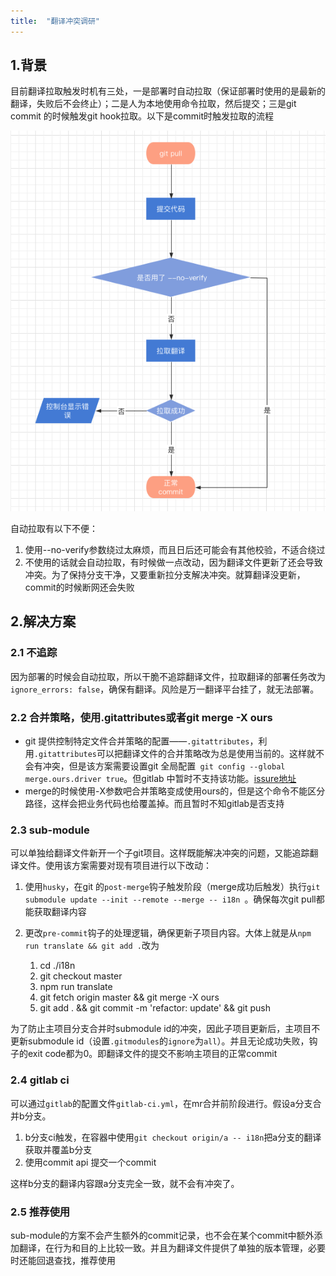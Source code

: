 ```yaml
---
title:  "翻译冲突调研"
---
```

## 1.背景

目前翻译拉取触发时机有三处，一是部署时自动拉取（保证部署时使用的是最新的翻译，失败后不会终止）；二是人为本地使用命令拉取，然后提交；三是git commit 的时候触发git hook拉取。以下是commit时触发拉取的流程

![image-20220209141129842](image-20220209141129842.png)

自动拉取有以下不便：

1. 使用--no-verify参数绕过太麻烦，而且日后还可能会有其他校验，不适合绕过
2. 不使用的话就会自动拉取，有时候做一点改动，因为翻译文件更新了还会导致冲突。为了保持分支干净，又要重新拉分支解决冲突。就算翻译没更新，commit的时候断网还会失败



## 2.解决方案

### 2.1 不追踪

因为部署的时候会自动拉取，所以干脆不追踪翻译文件，拉取翻译的部署任务改为`ignore_errors: false`，确保有翻译。风险是万一翻译平台挂了，就无法部署。

### 2.2 合并策略，使用.gitattributes或者git merge -X ours

+ git 提供控制特定文件合并策略的配置——`.gitattributes`，利用`.gitattributes`可以把翻译文件的合并策略改为总是使用当前的。这样就不会有冲突，但是该方案需要设置git 全局配置` git config --global merge.ours.driver true`。但gitlab 中暂时不支持该功能。[issure地址](https://gitlab.com/gitlab-org/gitlab/-/issues/18830)
+ merge的时候使用-X参数吧合并策略变成使用ours的，但是这个命令不能区分路径，这样会把业务代码也给覆盖掉。而且暂时不知gitlab是否支持

### 2.3 sub-module

可以单独给翻译文件新开一个子git项目。这样既能解决冲突的问题，又能追踪翻译文件。使用该方案需要对现有项目进行以下改动：

1. 使用`husky`，在git 的`post-merge`钩子触发阶段（merge成功后触发）执行`git submodule update --init --remote --merge -- i18n `。确保每次git pull都能获取翻译内容

2. 更改`pre-commit`钩子的处理逻辑，确保更新子项目内容。大体上就是从`npm run translate && git add .`改为

   1. cd ./i18n
   2. git checkout master
   3. npm run translate
   4. git fetch origin master && git merge -X ours
   5. git add . && git commit -m 'refactor: update' && git push

为了防止主项目分支合并时submodule id的冲突，因此子项目更新后，主项目不更新submodule id（设置`.gitmodules`的`ignore`为`all`）。并且无论成功失败，钩子的exit code都为0。即翻译文件的提交不影响主项目的正常commit

### 2.4 gitlab ci

可以通过`gitlab`的配置文件`gitlab-ci.yml`，在mr合并前阶段进行。假设a分支合并b分支。

1. b分支ci触发，在容器中使用`git checkout origin/a -- i18n`把a分支的翻译获取并覆盖b分支
2. 使用commit api 提交一个commit

这样b分支的翻译内容跟a分支完全一致，就不会有冲突了。

### 2.5 推荐使用
sub-module的方案不会产生额外的commit记录，也不会在某个commit中额外添加翻译，在行为和目的上比较一致。并且为翻译文件提供了单独的版本管理，必要时还能回退查找，推荐使用

